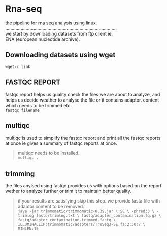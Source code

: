 # Rna-seq
the pipeline for  rna seq analysis using linux.  
.......................................................................................<br>
we start by downloading datasets from ftp client ie.<br> ENA (european nucleotide archive).<br>
## Downloading datasets using wget
`wget-c link`<br>
## FASTQC REPORT
fastqc report helps us quality check the files we are about to analyze, and helps us decide weather to analyse the file or it contains adaptor.
content which needs to be trimmed etc.<br>
`fastqc filename`<br>
## multiqc
multiqc is used to simplify the fastqc report and print all the fastqc reports at once ie gives a summary of fastqc reports at once.
> multiqc needs to be installed.<br>
`multiqc .`
## trimming
the files anylsed using fastqc provides us with options based on the report wether to analyze further or trim it to maintain better quality.
> if your results are satisfying skip this step.
we provide fasta file with adaptor content to be removed.<br>
`java -jar trimmomatic/trimmomatic-0.39.jar \
    SE \
    -phred33 \
    -trimlog fastq/trimlog.txt \
    fastq/adapter_contamination.fq.gz \
    fastq/adapter_contamination.trimmed.fastq \
    ILLUMINACLIP:trimmomatic/adapters/TruSeq3-SE.fa:2:30:7 \
    MINLEN:15`
